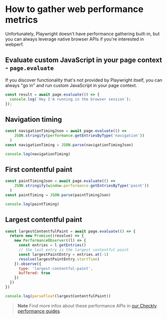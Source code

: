 # How to gather web performance metrics

Unfortunately, Playwright doesn't have performance gathering built-in, but you can always leverage native browser APIs if you're interested in webperf.

## Evaluate custom JavaScript in your page context - `page.evaluate`

If you discover functionality that's not provided by Playwright itself, you can always "go in" and run custom JavaScript in your page context.

```javascript
const result = await page.evaluate(() => {
  console.log(`Hey I'm running in the browser session`);
});
```

## Navigation timing

```javascript
const navigationTimingJson = await page.evaluate(() =>
    JSON.stringify(performance.getEntriesByType('navigation'))
  )
const navigationTiming = JSON.parse(navigationTimingJson)

console.log(navigationTiming)
```

## First contentful paint

```javascript
const paintTimingJson = await page.evaluate(() =>
    JSON.stringify(window.performance.getEntriesByType('paint'))
  )
const paintTiming = JSON.parse(paintTimingJson)

console.log(paintTiming)
```

## Largest contentful paint

```javascript
const largestContentfulPaint = await page.evaluate(() => {
  return new Promise((resolve) => {
    new PerformanceObserver((l) => {
      const entries = l.getEntries()
      // the last entry is the largest contentful paint
      const largestPaintEntry = entries.at(-1)
      resolve(largestPaintEntry.startTime)
    }).observe({
      type: 'largest-contentful-paint',
      buffered: true
    })
  })
})

console.log(parseFloat(largestContentfulPaint))
```

> **Note** Find more infos about these performance APIs in [our Checkly performance guides](https://www.checklyhq.com/learn/headless/basics-performance/).
